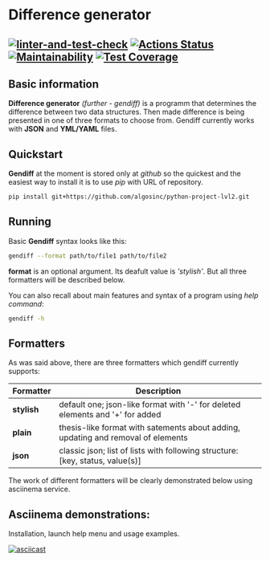 # Difference generator
[![linter-and-test-check](https://github.com/Corrosion667/python-project-lvl2/actions/workflows/linter-and-test-check.yml/badge.svg)](https://github.com/Corrosion667/python-project-lvl2/actions/workflows/linter-and-test-check.yml)
[![Actions Status](https://github.com/algosinc/python-project-lvl2/workflows/hexlet-check/badge.svg)](https://github.com/algosinc/python-project-lvl2/actions)
[![Maintainability](https://api.codeclimate.com/v1/badges/f3994705cf70aae343a6/maintainability)](https://codeclimate.com/github/algosinc/python-project-lvl2/maintainability)
[![Test Coverage](https://api.codeclimate.com/v1/badges/f3994705cf70aae343a6/test_coverage)](https://codeclimate.com/github/algosinc/python-project-lvl2/test_coverage)
---

## Basic information

**Difference generator** *(further - gendiff)* is a programm that determines the difference between two data structures.
Then made difference is being presented in one of three formats to choose from.
Gendiff currently works with **JSON** and **YML/YAML** files.


## Quickstart

**Gendiff** at the moment is stored only at *github* so the quickest and the easiest way to install it is to use *pip* with URL of repository.
```bash
pip install git+https://github.com/algosinc/python-project-lvl2.git
```

## Running

Basic **Gendiff** syntax looks like this:
```bash
gendiff --format path/to/file1 path/to/file2
```
**format** is an optional argument. Its deafult value is *'stylish'*. But all three formatters will be described below.

You can also recall about main features and syntax of a program using *help command*:
```bash
gendiff -h
```

## Formatters

As was said above, there are three formatters which gendiff currently supports:

|   **Formatter**   |                                    **Description**                                    |
|-------------------|---------------------------------------------------------------------------------------|
|     **stylish**     | default one; json-like format with '-' for deleted elements and '+' for added         |       
|      **plain**      | thesis-like format with satements about adding, updating and removal of elements      |      
|      **json**       | classic json; list of lists with following structure: [key, status, value(s)]         |

The work of different formatters will be clearly demonstrated below using asciinema service.

## Asciinema demonstrations:

Installation, launch help menu and usage examples.

[![asciicast](https://asciinema.org/a/wzugT96j90lbCmbgWcnguY6Yc.svg)](https://asciinema.org/a/wzugT96j90lbCmbgWcnguY6Yc)


